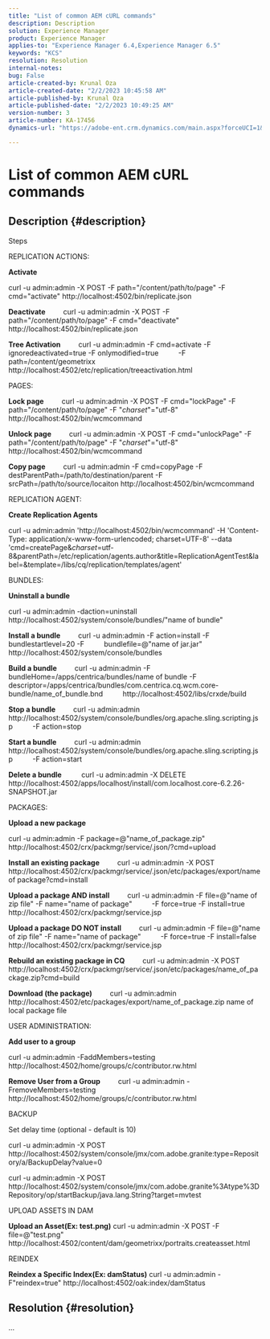 ```yaml
---
title: "List of common AEM cURL commands"
description: Description
solution: Experience Manager
product: Experience Manager
applies-to: "Experience Manager 6.4,Experience Manager 6.5"
keywords: "KCS"
resolution: Resolution
internal-notes: 
bug: False
article-created-by: Krunal Oza
article-created-date: "2/2/2023 10:45:58 AM"
article-published-by: Krunal Oza
article-published-date: "2/2/2023 10:49:25 AM"
version-number: 3
article-number: KA-17456
dynamics-url: "https://adobe-ent.crm.dynamics.com/main.aspx?forceUCI=1&pagetype=entityrecord&etn=knowledgearticle&id=bd4d31c4-e6a2-ed11-aad1-6045bd006149"

---
```

# List of common AEM cURL commands

## Description {#description}


Steps

REPLICATION ACTIONS:

<b>Activate</b>

curl -u admin:admin -X POST -F path="/content/path/to/page" -F cmd="activate" http://localhost:4502/bin/replicate.json

<b>Deactivate</b>
        curl -u admin:admin -X POST -F path="/content/path/to/page" -F cmd="deactivate" http://localhost:4502/bin/replicate.json

<b>Tree Activation</b>
        curl -u admin:admin -F cmd=activate -F ignoredeactivated=true -F onlymodified=true 
        -F path=/content/geometrixx http://localhost:4502/etc/replication/treeactivation.html

PAGES:

<b>Lock page</b>
        curl -u admin:admin -X POST -F cmd="lockPage" -F path="/content/path/to/page" -F "_charset_"="utf-8" http://localhost:4502/bin/wcmcommand

<b>Unlock page</b>
        curl -u admin:admin -X POST -F cmd="unlockPage" -F path="/content/path/to/page" -F "_charset_"="utf-8" http://localhost:4502/bin/wcmcommand

<b>Copy page</b>
        curl -u admin:admin -F cmd=copyPage -F destParentPath=/path/to/destination/parent -F srcPath=/path/to/source/locaiton http://localhost:4502/bin/wcmcommand

REPLICATION AGENT:

<b>Create Replication Agents</b>

curl -u admin:admin 'http://localhost:4502/bin/wcmcommand' -H 'Content-Type: application/x-www-form-urlencoded; charset=UTF-8' --data 'cmd=createPage&_charset_=utf-8&parentPath=/etc/replication/agents.author&title=ReplicationAgentTest&label=&template=/libs/cq/replication/templates/agent'

BUNDLES:

<b>Uninstall a bundle</b>

curl -u admin:admin -daction=uninstall http://localhost:4502/system/console/bundles/"name of bundle"

<b>Install a bundle</b>
        curl -u admin:admin -F action=install -F bundlestartlevel=20 -F 
        bundlefile=@"name of jar.jar" http://localhost:4502/system/console/bundles

<b>Build a bundle</b>
        curl -u admin:admin -F bundleHome=/apps/centrica/bundles/name of bundle -F 
        descriptor=/apps/centrica/bundles/com.centrica.cq.wcm.core-bundle/name_of_bundle.bnd 
        http://localhost:4502/libs/crxde/build

<b>Stop a bundle</b>
        curl -u admin:admin http://localhost:4502/system/console/bundles/org.apache.sling.scripting.jsp 
        -F action=stop

<b>Start a bundle</b>
        curl -u admin:admin http://localhost:4502/system/console/bundles/org.apache.sling.scripting.jsp 
        -F action=start

<b>Delete a bundle</b>
         curl -u admin:admin -X DELETE http://localhost:4502/apps/localhost/install/com.localhost.core-6.2.26-SNAPSHOT.jar

PACKAGES:

<b>Upload a new package</b>

curl -u admin:admin -F package=@"name_of_package.zip" http://localhost:4502/crx/packmgr/service/.json/?cmd=upload

<b>Install an existing package</b>
        curl -u admin:admin -X POST http://localhost:4502/crx/packmgr/service/.json/etc/packages/export/name of package?cmd=install

<b>Upload a package AND install</b>
        curl -u admin:admin -F file=@"name of zip file" -F name="name of package" 
        -F force=true -F install=true http://localhost:4502/crx/packmgr/service.jsp

<b>Upload a package DO NOT install</b>
        curl -u admin:admin -F file=@"name of zip file" -F name="name of package" 
        -F force=true -F install=false http://localhost:4502/crx/packmgr/service.jsp

<b>Rebuild an existing package in CQ</b>
        curl -u admin:admin -X POST http://localhost:4502/crx/packmgr/service/.json/etc/packages/name_of_package.zip?cmd=build

<b>Download (the package)</b>
        curl -u admin:admin http://localhost:4502/etc/packages/export/name_of_package.zip  name of local package file

USER ADMINISTRATION:

<b>Add user to a group</b>

curl -u admin:admin -FaddMembers=testing http://localhost:4502/home/groups/c/contributor.rw.html

<b>Remove User from a Group</b>
        curl -u admin:admin -FremoveMembers=testing http://localhost:4502/home/groups/c/contributor.rw.html

BACKUP

Set delay time (optional - default is 10)

curl -u admin:admin -X POST http://localhost:4502/system/console/jmx/com.adobe.granite:type=Repository/a/BackupDelay?value=0

curl -u admin:admin -X POST http://localhost:4502/system/console/jmx/com.adobe.granite%3Atype%3DRepository/op/startBackup/java.lang.String?target=mvtest

UPLOAD ASSETS IN DAM

<b>Upload an Asset(Ex: test.png)</b>
curl -u admin:admin -X POST -F file=@"test.png" http://localhost:4502/content/dam/geometrixx/portraits.createasset.html

REINDEX

<b>Reindex a Specific Index(Ex: damStatus)</b>
curl -u admin:admin -F"reindex=true" http://localhost:4502/oak:index/damStatus


## Resolution {#resolution}


...
